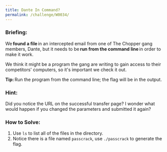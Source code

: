 ```yaml
---
title: Dante In Command?
permalink: /challenge/W0034/
---
```


### Briefing: 
We **found a file** in an intercepted email from one of The Chopper gang members, Dante, but it needs to be **run from the command line** in order to make it work. 

We think it might be a program the gang are writing to gain access to their competitors' computers, so it's important we check it out. 

**Tip:** Run the program from the command line; the flag will be in the output. 

### Hint:
Did you notice the URL on the successful transfer page? I wonder what would happen if you changed the parameters and submitted it again?

### How to Solve: 
1. Use `ls` to list all of the files in the directory.
2. Notice there is a file named `passcrack`, use `./passcrack` to generate the flag.